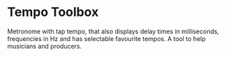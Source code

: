 # Tempo Toolbox

Metronome with tap tempo, that also displays delay times in milliseconds, frequencies in Hz and has selectable favourite tempos. A tool to help musicians and producers.
